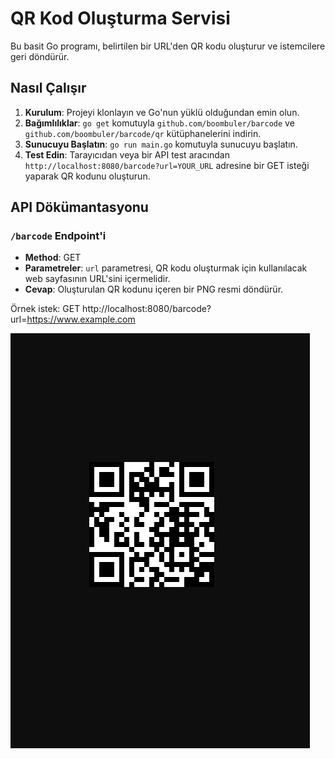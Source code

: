 # QR Kod Oluşturma Servisi

Bu basit Go programı, belirtilen bir URL'den QR kodu oluşturur ve istemcilere geri döndürür.

## Nasıl Çalışır

1. **Kurulum**: Projeyi klonlayın ve Go'nun yüklü olduğundan emin olun.
2. **Bağımlılıklar**: `go get` komutuyla `github.com/boombuler/barcode` ve `github.com/boombuler/barcode/qr` kütüphanelerini indirin.
3. **Sunucuyu Başlatın**: `go run main.go` komutuyla sunucuyu başlatın.
4. **Test Edin**: Tarayıcıdan veya bir API test aracından `http://localhost:8080/barcode?url=YOUR_URL` adresine bir GET isteği yaparak QR kodunu oluşturun.

## API Dökümantasyonu

### `/barcode` Endpoint'i

- **Method**: GET
- **Parametreler**: `url` parametresi, QR kodu oluşturmak için kullanılacak web sayfasının URL'sini içermelidir.
- **Cevap**: Oluşturulan QR kodunu içeren bir PNG resmi döndürür.

Örnek istek:
GET http://localhost:8080/barcode?url=https://www.example.com

![Açıklama](https://github.com/omerfdev/urlToBarcodeAPI/blob/main/Opera%20Snapshot_2024-02-22_171508_localhost.png)
